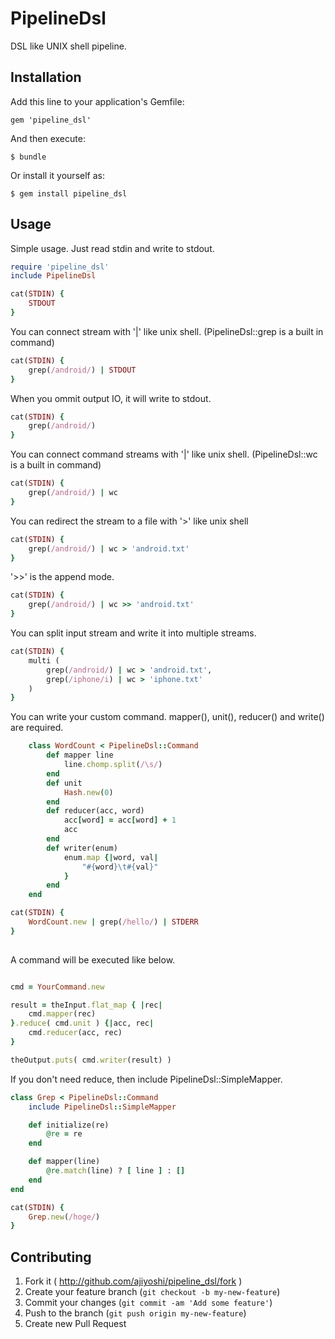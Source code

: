 # PipelineDsl

DSL like UNIX shell pipeline.

## Installation

Add this line to your application's Gemfile:

    gem 'pipeline_dsl'

And then execute:

    $ bundle

Or install it yourself as:

    $ gem install pipeline_dsl

## Usage

Simple usage.
Just read stdin and write to stdout.

```ruby
require 'pipeline_dsl'
include PipelineDsl

cat(STDIN) {
    STDOUT
}
```

You can connect stream with '|' like unix shell.
(PipelineDsl::grep is a built in command)

```ruby
cat(STDIN) {
    grep(/android/) | STDOUT
}
```

When you ommit output IO, it will write to stdout.

```ruby
cat(STDIN) {
    grep(/android/)
}
```

You can connect command streams with '|' like unix shell.
(PipelineDsl::wc is a built in command)

```ruby
cat(STDIN) {
    grep(/android/) | wc 
}
```

You can redirect the stream to a file with '>' like unix shell

```ruby
cat(STDIN) {
    grep(/android/) | wc > 'android.txt'
}
```

'>>' is the append mode.

```ruby
cat(STDIN) {
    grep(/android/) | wc >> 'android.txt'
}
```

You can split input stream and write it into multiple streams.

```ruby
cat(STDIN) {
    multi (
        grep(/android/) | wc > 'android.txt',
        grep(/iphone/i) | wc > 'iphone.txt'
    )
}
```

You can write your custom command. mapper(), unit(), reducer() and write() are required.

```ruby
    class WordCount < PipelineDsl::Command
        def mapper line
            line.chomp.split(/\s/)
        end 
        def unit
            Hash.new(0)
        end 
        def reducer(acc, word)
            acc[word] = acc[word] + 1 
            acc 
        end 
        def writer(enum)
            enum.map {|word, val|
                "#{word}\t#{val}"
            }   
        end 
    end 

cat(STDIN) {
    WordCount.new | grep(/hello/) | STDERR
}
    
```

A command will be executed like below.

```ruby

cmd = YourCommand.new

result = theInput.flat_map { |rec|
    cmd.mapper(rec)
}.reduce( cmd.unit ) {|acc, rec|
    cmd.reducer(acc, rec)
}

theOutput.puts( cmd.writer(result) )
```

If you don't need reduce, then include PipelineDsl::SimpleMapper.

```ruby
class Grep < PipelineDsl::Command
    include PipelineDsl::SimpleMapper

    def initialize(re)
        @re = re
    end

    def mapper(line)
        @re.match(line) ? [ line ] : []
    end
end

cat(STDIN) {
    Grep.new(/hoge/)
}
```



## Contributing

1. Fork it ( http://github.com/ajiyoshi/pipeline_dsl/fork )
2. Create your feature branch (`git checkout -b my-new-feature`)
3. Commit your changes (`git commit -am 'Add some feature'`)
4. Push to the branch (`git push origin my-new-feature`)
5. Create new Pull Request

